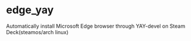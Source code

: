 # edge_yay
Automatically install Microsoft Edge browser through YAY-devel on Steam Deck(steamos/arch linux)
